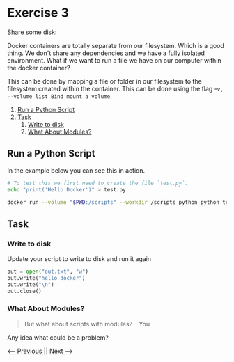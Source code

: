 # Exercise 3

Share some disk:

Docker containers are totally separate from our filesystem. Which is a good thing. We don't share any dependencies and we have a fully isolated environment. What if we want to run a file we have on our computer within the docker container? 

This can be done by mapping a file or folder in our filesystem to the filesystem created within the container. This can be done using the flag -`v, --volume list Bind mount a volume`.



<!-- @import "[TOC]" {cmd="toc" depthFrom=2 depthTo=6 orderedList=true} -->

<!-- code_chunk_output -->

1. [Run a Python Script](#run-a-python-script)
2. [Task](#task)
    1. [Write to disk](#write-to-disk)
    2. [What About Modules?](#what-about-modules)

<!-- /code_chunk_output -->


## Run a Python Script

In the example below you can see this in action.


```bash
# To test this we first need to create the file `test.py`. 
echo "print('Hello Docker')" > test.py

docker run --volume "$PWD:/scripts" --workdir /scripts python python test.py

```

## Task

### Write to disk

Update your script to write to disk and run it again

```python
out = open("out.txt", "w")
out.write("hello docker")
out.write("\n")
out.close()
```

### What About Modules?

> But what about scripts with modules?
– You

Any idea what could be a problem?


[<-- Previous](../ex2/README.md) || [Next -->](../ex4/README.md)

<!-- 
Lets dissect this again:

1. `docker` the executable
2. `run` the docker command that runs an instance images of an image. A container
3. `v "$PWD/src:/scripts"` Here we have two parts. The one before the `:` which is a location in our local filesystem. We use the shell variable `$PWD` to get the path to our current folder. The part after the `:` is a location within the container. Here we define the folder `/scripts`which will be created if it does not exists.
4. `-w` This flag `—w, --workdir string Working directory inside the container` The working directory is the location where all my commands will be executed. By mapping the local directory to the folder `/scripts` and then defining it as the working directory we can make sure that the we don't need to add some paths for the python executable to find our `test.py` file.
5. `python` The first python in this case is the container we are about to run. We omit the `:latest` tag here and just get the latest python version. You can see [all available python tags here](https://hub.docker.com/_/python?tab=tags). If for example you want to run python 3.2.6 in a debian wheezy distribution, you could do that by running `python:3.2.6-wheezy` instead of only python.
6. `python` The second python in our example is the python executable within the container.
7. `test.py`This is our test script we created and mapped into our container using the `-v` flag
8.  -->